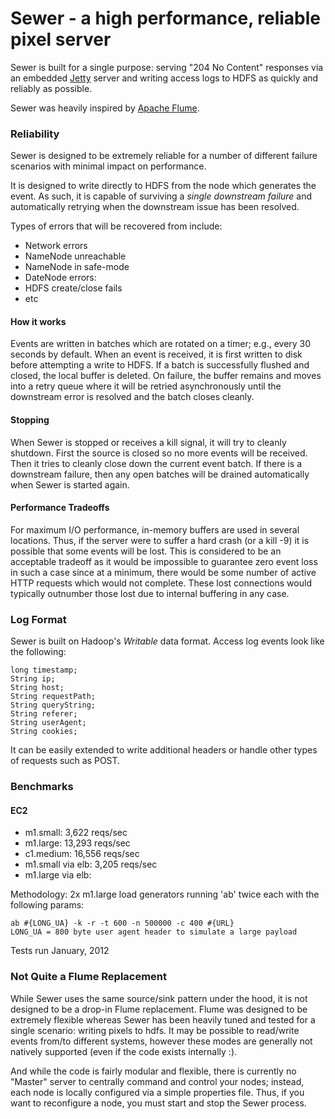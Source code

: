 # Sewer - a high performance, reliable pixel server

Sewer is built for a single purpose: serving "204 No Content" responses via an embedded [Jetty](http://www.eclipse.org/jetty/) server and writing access logs to HDFS as quickly and reliably as possible.

Sewer was heavily inspired by [Apache Flume](https://cwiki.apache.org/FLUME/).


### Reliability

Sewer is designed to be extremely reliable for a number of different failure scenarios with minimal impact on performance.

It is designed to write directly to HDFS from the node which generates the event. As such, it is capable of surviving a *single downstream failure* and automatically retrying when the downstream issue has been resolved.

Types of errors that will be recovered from include:

* Network errors
* NameNode unreachable
* NameNode in safe-mode
* DateNode errors:
* HDFS create/close fails
* etc

#### How it works

Events are written in batches which are rotated on a timer; e.g., every 30 seconds by default. When an event is received, it is first written to disk before attempting a write to HDFS. If a batch is successfully flushed and closed, the local buffer is deleted. On failure, the buffer remains and moves into a retry queue where it will be retried asynchronously until the downstream error is resolved and the batch closes cleanly.

#### Stopping

When Sewer is stopped or receives a kill signal, it will try to cleanly shutdown. First the source is closed so no more events will be received. Then it tries to cleanly close down the current event batch. If there is a downstream failure, then any open batches will be drained automatically when Sewer is started again. 

#### Performance Tradeoffs

For maximum I/O performance, in-memory buffers are used in several locations. Thus, if the server were to suffer a hard crash (or a kill -9) it is possible that some events will be lost. This is considered to be an acceptable tradeoff as it would be impossible to guarantee zero event loss in such a case since at a minimum, there would be some number of active HTTP requests which would not complete. These lost connections would typically outnumber those lost due to internal buffering in any case. 

### Log Format

Sewer is built on Hadoop's *Writable* data format. Access log events look like the following:

    long timestamp;
    String ip;
    String host;
    String requestPath;
    String queryString;
    String referer;
    String userAgent;
    String cookies;

It can be easily extended to write additional headers or handle other types of requests such as POST. 

### Benchmarks

#### EC2

* m1.small:   3,622 reqs/sec
* m1.large:  13,293 reqs/sec
* c1.medium: 16,556 reqs/sec
* m1.small via elb:  3,205 reqs/sec
* m1.large via elb:

Methodology: 2x m1.large load generators running 'ab' twice each with the following params:

    ab #{LONG_UA} -k -r -t 600 -n 500000 -c 400 #{URL}
    LONG_UA = 800 byte user agent header to simulate a large payload

Tests run January, 2012

### Not Quite a Flume Replacement

While Sewer uses the same source/sink pattern under the hood, it is not designed to be a drop-in Flume replacement. Flume was designed to be extremely flexible whereas Sewer has been heavily tuned and tested for a single scenario: writing pixels to hdfs. It may be possible to read/write events from/to different systems, however these modes are generally not natively supported (even if the code exists internally :).

And while the code is fairly modular and flexible, there is currently no "Master" server to centrally command and control your nodes; instead, each node is locally configured via a simple properties file. Thus, if you want to reconfigure a node, you must start and stop the Sewer process.
